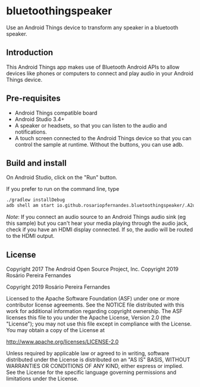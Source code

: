 # bluetoothingspeaker

Use an Android Things device to transform any speaker in a bluetooth speaker.

## Introduction

This Android Things app makes use of Bluetooth Android APIs to allow devices like phones or
 computers to connect and play audio in your Android Things device.

## Pre-requisites

- Android Things compatible board
- Android Studio 3.4+
- A speaker or headsets, so that you can listen to the audio and notifications.
- A touch screen connected to the Android Things device so that you can control the
  sample at runtime. Without the buttons, you can use adb.

## Build and install

On Android Studio, click on the "Run" button.

If you prefer to run on the command line, type

```bash
./gradlew installDebug
adb shell am start io.github.rosariopfernandes.bluetoothingspeaker/.A2dpSinkActivity
```

_Note_: If you connect an audio source to an Android Things audio sink (eg this
sample) but you can't hear your media playing through the audio jack, check if
you have an HDMI display connected. If so, the audio will be routed to the HDMI
output.

## License

Copyright 2017 The Android Open Source Project, Inc.
Copyright 2019 Rosário Pereira Fernandes

Copyright 2019 Rosário Pereira Fernandes

Licensed to the Apache Software Foundation (ASF) under one or more contributor
license agreements.  See the NOTICE file distributed with this work for
additional information regarding copyright ownership.  The ASF licenses this
file to you under the Apache License, Version 2.0 (the "License"); you may not
use this file except in compliance with the License.  You may obtain a copy of
the License at

  http://www.apache.org/licenses/LICENSE-2.0

Unless required by applicable law or agreed to in writing, software
distributed under the License is distributed on an "AS IS" BASIS, WITHOUT
WARRANTIES OR CONDITIONS OF ANY KIND, either express or implied.  See the
License for the specific language governing permissions and limitations under
the License.

[demo-yt]: https://www.youtube.com/watch?v=EDV_DaspP60&list=PLWz5rJ2EKKc-GjpNkFe9q3DhE2voJscDT&index=2
[demo-gif]: demo1.gif
